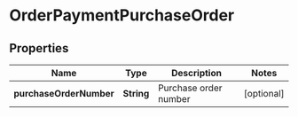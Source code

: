 

# OrderPaymentPurchaseOrder


## Properties

| Name | Type | Description | Notes |
|------------ | ------------- | ------------- | -------------|
|**purchaseOrderNumber** | **String** | Purchase order number |  [optional] |



